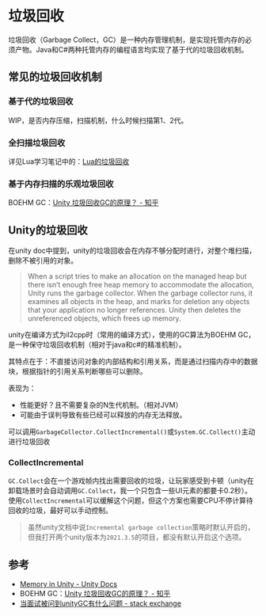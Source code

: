 # 垃圾回收

垃圾回收（Garbage Collect，GC）是一种内存管理机制，是实现托管内存的必须产物。Java和C#两种托管内存的编程语言均实现了基于代的垃圾回收机制。

## 常见的垃圾回收机制

### 基于代的垃圾回收

WIP，是否内存压缩，扫描机制，什么时候扫描第1、2代。

### 全扫描垃圾回收

详见Lua学习笔记中的：[Lua的垃圾回收](../Lua/GCInLua)

### 基于内存扫描的乐观垃圾回收

BOEHM GC：[Unity 垃圾回收GC的原理？ - 知乎](https://zhuanlan.zhihu.com/p/623849906)

## Unity的垃圾回收

在unity doc中提到，unity的垃圾回收会在内存不够分配时进行，对整个堆扫描，删除不被引用的对象。
> When a script tries to make an allocation on the managed heap but there isn’t enough free heap memory to accommodate the allocation, Unity runs the garbage collector. When the garbage collector runs, it examines all objects in the heap, and marks for deletion any objects that your application no longer references. Unity then deletes the unreferenced objects, which frees up memory.

unity在编译方式为il2cpp时（常用的编译方式），使用的GC算法为BOEHM GC，是一种保守垃圾回收机制（相对于java和c#的精准机制）。

其特点在于：不直接访问对象的内部结构和引用关系，而是通过扫描内存中的数据块，根据指针的引用关系判断哪些可以删除。

表现为：
- 性能更好？且不需要复杂的N生代机制。（相对JVM）
- 可能由于误判导致有些已经可以释放的内存无法释放。

可以调用`GarbageCollector.CollectIncremental()`或`System.GC.Collect()`主动进行垃圾回收

### CollectIncremental

`GC.Collect`会在一个游戏帧内找出需要回收的垃圾，让玩家感受到卡顿（unity在卸载场景时会自动调用`GC.Collect`，我一个只包含一些UI元素的都要卡0.2秒）。使用`CollectIncremental`可以缓解这个问题，但这个方案也需要CPU不停计算待回收的垃圾，最好可以手动控制。
> 虽然unity文档中说`Incremental garbage collection`策略时默认开启的，但我打开两个unity版本为`2021.3.5`的项目，都没有默认开启这个选项。

## 参考
- [Memory in Unity - Unity Docs](https://docs.unity3d.com/cn/2023.2/Manual/performance-memory-overview.html)
- BOEHM GC：[Unity 垃圾回收GC的原理？ - 知乎](https://zhuanlan.zhihu.com/p/623849906)
- [当面试被问到unityGC有什么问题 - stack exchange](https://gamedev.stackexchange.com/questions/204261/what-are-unitys-problems-with-garbage-collection)